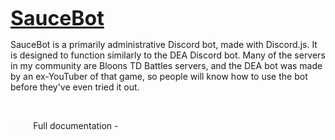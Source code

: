 <!DOCTYPE html>
<html>
<p><span style="text-decoration: underline; font-size: 24pt;"><strong>SauceBot</strong></span></p>
<p>SauceBot is a primarily administrative Discord bot, made with Discord.js. It is designed to function similarly to the DEA Discord bot. Many of the servers in my community are Bloons TD Battles servers, and the DEA bot was made by an ex-YouTuber of that game, so people will know how to use the bot before they've even tried it out.</p>
<p>&nbsp;</p>
<p>Full documentation - <a href="https://github.com/LumiteDubbz/lumitedubbz.github.io/d" class="fa fa-github" style="float: left; color: #fcfcfc"> HERE</a></p>
